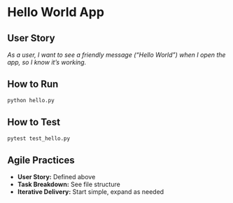 # Hello World App

## User Story

_As a user, I want to see a friendly message (“Hello World”) when I open the app, so I know it’s working._

## How to Run

```bash
python hello.py
```

## How to Test

```bash
pytest test_hello.py
```

## Agile Practices

- **User Story:** Defined above
- **Task Breakdown:** See file structure
- **Iterative Delivery:** Start simple, expand as needed